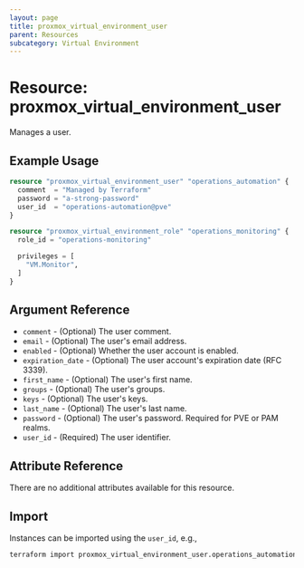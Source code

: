 ```yaml
---
layout: page
title: proxmox_virtual_environment_user
parent: Resources
subcategory: Virtual Environment
---
```


# Resource: proxmox_virtual_environment_user

Manages a user.

## Example Usage

```terraform
resource "proxmox_virtual_environment_user" "operations_automation" {
  comment  = "Managed by Terraform"
  password = "a-strong-password"
  user_id  = "operations-automation@pve"
}

resource "proxmox_virtual_environment_role" "operations_monitoring" {
  role_id = "operations-monitoring"

  privileges = [
    "VM.Monitor",
  ]
}
```

## Argument Reference

- `comment` - (Optional) The user comment.
- `email` - (Optional) The user's email address.
- `enabled` - (Optional) Whether the user account is enabled.
- `expiration_date` - (Optional) The user account's expiration date (RFC 3339).
- `first_name` - (Optional) The user's first name.
- `groups` - (Optional) The user's groups.
- `keys` - (Optional) The user's keys.
- `last_name` - (Optional) The user's last name.
- `password` - (Optional) The user's password. Required for PVE or PAM realms.
- `user_id` - (Required) The user identifier.

## Attribute Reference

There are no additional attributes available for this resource.

## Import

Instances can be imported using the `user_id`, e.g.,

```bash
terraform import proxmox_virtual_environment_user.operations_automation operations-automation@pve
```
